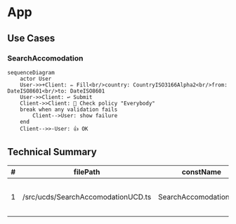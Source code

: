 <!---
    All this code has been auto generated.
    DO NOT EDIT.
    Or be prepared to see all your changes erased at the next generation.
-->

# App

## Use Cases

### SearchAccomodation

```mermaid
sequenceDiagram
    actor User
    User->>+Client: ✏️ Fill<br/>country: CountryISO3166Alpha2<br/>from: DateISO8601<br/>to: DateISO8601
    User->>Client: ↩️ Submit
    Client->>Client: 🔐 Check policy "Everybody"
    break when any validation fails
        Client-->User: show failure
    end
    Client-->>-User: 👍 OK
```

## Technical Summary

|#|filePath|constName|metadataName|metadataAction|metadataBeta|metadataIcon|metadataNew|metadataSensitive|externalImports|internalImports|ioI|ioIFields|ioOPI0|ioOPI0Fields|ioOPI1|ioOPI1Fields|lifecycleClientPolicy|lifecycleServerPolicy|
|---|---|---|---|---|---|---|---|---|---|---|---|---|---|---|---|---|---|---|
|1|/src/ucds/SearchAccomodationUCD.ts|SearchAccomodationUCD|SearchAccomodation|Search||magnifying-glass|||inversify<br>libmodulor|../manifest.js|SearchAccomodationInput|country: UCInputFieldValue&#60;CountryISO3166Alpha2&#62;<br>from: UCInputFieldValue&#60;DateISO8601&#62;<br>to: UCInputFieldValue&#60;DateISO8601&#62;|SearchAccomodationOPI0|name: CompanyName<br>price: Amount<br>id: UUID|||Everybody||
